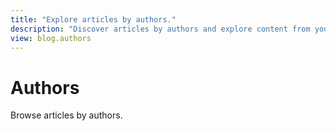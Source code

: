 ```yaml
---
title: "Explore articles by authors."
description: "Discover articles by authors and explore content from your favorite writers. Find insights and stories tailored to your interests."
view: blog.authors
---
```


# Authors

Browse articles by authors.
